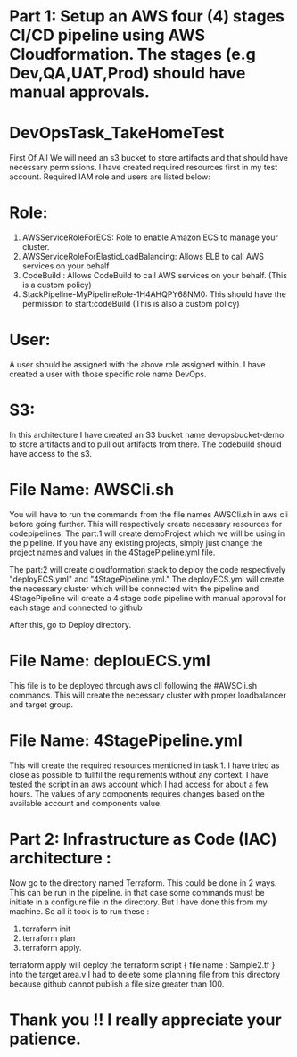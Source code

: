 # Part 1: Setup an AWS four (4) stages CI/CD pipeline using AWS Cloudformation. The stages (e.g Dev,QA,UAT,Prod) should have manual approvals.

# DevOpsTask_TakeHomeTest

First Of All
We will need an s3 bucket to store artifacts and that should have necessary permissions. I have created required resources first in my test account.
Required IAM role and users are listed below:
# Role:
1. AWSServiceRoleForECS:	Role to enable Amazon ECS to manage your cluster.
2. AWSServiceRoleForElasticLoadBalancing:   Allows ELB to call AWS services on your behalf
3. CodeBuild :  Allows CodeBuild to call AWS services on your behalf. (This is a custom policy)
4. StackPipeline-MyPipelineRole-1H4AHQPY68NM0:  This should have the permission to start:codeBuild (This is also a custom policy)

# User:
A user should be assigned with the above role assigned within. I have created a user with those specific role name DevOps.

# S3:
In this architecture I have created an S3 bucket name devopsbucket-demo to store artifacts and to pull out artifacts from there. The codebuild should have access to the s3.


# File Name: AWSCli.sh
You will have to run the commands from the file names AWSCli.sh in aws cli before going further. This will respectively create necessary resources for codepipelines.
The part:1 will create demoProject which we will be using in the pipeline. If you have any existing projects, simply just change the project names and values in the 4StagePipeline.yml file.

The part:2 will create cloudformation stack to deploy the code respectively "deployECS.yml" and "4StagePipeline.yml." The deployECS.yml will create the necessary cluster which will be connected with the pipeline and 4StagePipeline will create a 4 stage code pipeline with manual approval for each stage and connected to github

After this, go to Deploy directory.

# File Name: deplouECS.yml
This file is to be deployed through aws cli following the #AWSCli.sh commands.
This will create the necessary cluster with proper loadbalancer and target group.

# File Name: 4StagePipeline.yml
This will create the required resources mentioned in task 1. I have tried as close as possible to fullfil the requirements without any context. I have tested the script in an aws account which I had access for about a few hours. The values of any components requires changes based on the available account and components value.


# Part 2: Infrastructure as Code (IAC) architecture :

Now go to the directory named Terraform. This could be done in 2 ways. This can be run in the pipeline. in that case some commands must be initiate in a configure file in the directory. But I have done this from my machine. So all it took is to run these :
 1. terraform init
 2. terraform plan
 3. terraform apply.

 terraform apply will deploy the terraform script { file name : Sample2.tf } into the target area.v
 I had to delete some planning file from this directory because github cannot publish a file size greater than 100.

 # Thank you !! I really appreciate your patience.
